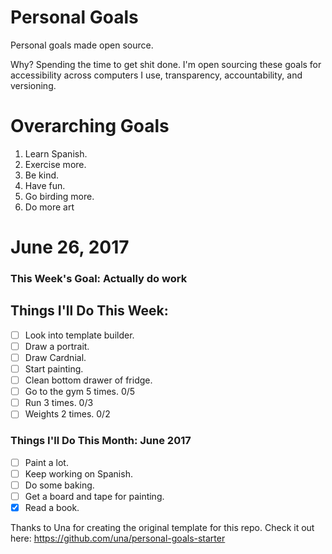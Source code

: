 Personal Goals
==============

Personal goals made open source.

Why? Spending the time to get shit done. I'm open sourcing these goals for accessibility across computers I use, transparency, accountability, and versioning.

# Overarching Goals

1. Learn Spanish.
2. Exercise more.
3. Be kind.
4. Have fun.
5. Go birding more.
6. Do more art

# June 26, 2017

### This Week's Goal: Actually do work

## Things I'll Do This Week:

- [ ] Look into template builder.
- [ ] Draw a portrait.
- [ ] Draw Cardnial.
- [ ] Start painting.
- [ ] Clean bottom drawer of fridge.
- [ ] Go to the gym 5 times. 0/5
- [ ] Run 3 times. 0/3
- [ ] Weights 2 times. 0/2

### Things I'll Do This Month: June 2017

- [ ] Paint a lot.
- [ ] Keep working on Spanish.
- [ ] Do some baking.
- [ ] Get a board and tape for painting.
- [x] Read a book.

Thanks to Una for creating the original template for this repo. Check it out here: https://github.com/una/personal-goals-starter